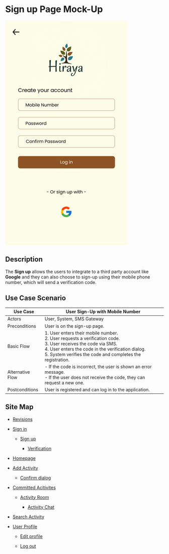 # Sign up Page Mock-Up
![sign-up](https://github.com/jbcabs14/Hiraya/blob/main/img/sign-up.png)


## Description
The **Sign up** allows the users to integrate to a third party account like **Google** and they can also choose to sign-up using their mobile phone number, which will send a verification code.

## Use Case Scenario

| Use Case         | User Sign-Up with Mobile Number |
|------------------|---------------------------------|
| Actors           | User, System, SMS Gateway       |
| Preconditions    | User is on the sign-up page.    |
| Basic Flow       | 1. User enters their mobile number. <br> 2. User requests a verification code. <br> 3. User receives the code via SMS. <br> 4. User enters the code in the verification dialog. <br> 5. System verifies the code and completes the registration. |
| Alternative Flow | - If the code is incorrect, the user is shown an error message. <br> - If the user does not receive the code, they can request a new one. |
| Postconditions   | User is registered and can log in to the application. |

## Site Map

- [Revisions](https://github.com/jbcabs14/Hiraya/blob/main/README.md)

- [Sign in](sign-in.md)

  * [Sign up](sign-up.md)

    * [Verification](verification.md)

- [Homepage](homepage.md)

- [Add Activity](add-activity.md)

   * [Confirm dialog](confirm-dialog.md)

- [Committed Acitivites](committed-activities.md)

  * [Activity Room](activity-room.md)
 
    * [Activity Chat](activity-chat.md)

- [Search Activity](search-activity.md)

- [User Profile](user-profile.md)

  * [Edit profile](edit-profile.md)
 
  * [Log out](log-out.md)



